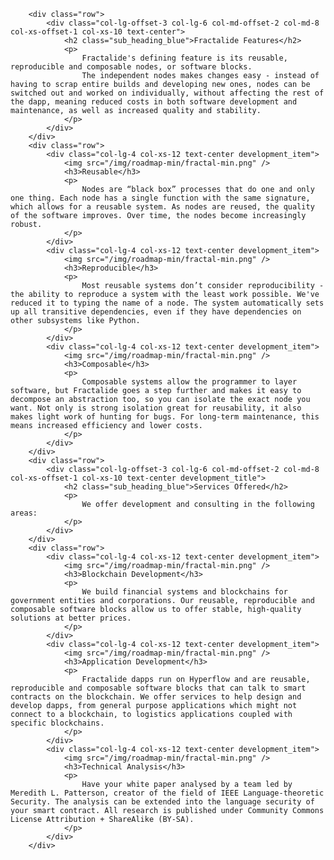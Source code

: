         <div class="row">
            <div class="col-lg-offset-3 col-lg-6 col-md-offset-2 col-md-8 col-xs-offset-1 col-xs-10 text-center">
                <h2 class="sub_heading_blue">Fractalide Features</h2>
                <p>
                    Fractalide's defining feature is its reusable, reproducible and composable nodes, or software blocks.
                    The independent nodes makes changes easy - instead of having to scrap entire builds and developing new ones, nodes can be switched out and worked on individually, without affecting the rest of the dapp, meaning reduced costs in both software development and maintenance, as well as increased quality and stability.
                </p>
            </div>
        </div>
        <div class="row">
            <div class="col-lg-4 col-xs-12 text-center development_item">
                <img src="/img/roadmap-min/fractal-min.png" />
                <h3>Reusable</h3>
                <p>
                    Nodes are “black box” processes that do one and only one thing. Each node has a single function with the same signature, which allows for a reusable system. As nodes are reused, the quality of the software improves. Over time, the nodes become increasingly robust.
                </p>
            </div>
            <div class="col-lg-4 col-xs-12 text-center development_item">
                <img src="/img/roadmap-min/fractal-min.png" />
                <h3>Reproducible</h3>
                <p>
                    Most reusable systems don’t consider reproducibility - the ability to reproduce a system with the least work possible. We've reduced it to typing the name of a node. The system automatically sets up all transitive dependencies, even if they have dependencies on other subsystems like Python. 
                </p>
            </div>
            <div class="col-lg-4 col-xs-12 text-center development_item">
                <img src="/img/roadmap-min/fractal-min.png" />
                <h3>Composable</h3>
                <p>
                    Composable systems allow the programmer to layer software, but Fractalide goes a step further and makes it easy to decompose an abstraction too, so you can isolate the exact node you want. Not only is strong isolation great for reusability, it also makes light work of hunting for bugs. For long-term maintenance, this means increased efficiency and lower costs.
                </p>
            </div>
        </div>
        <div class="row">
            <div class="col-lg-offset-3 col-lg-6 col-md-offset-2 col-md-8 col-xs-offset-1 col-xs-10 text-center development_title">
                <h2 class="sub_heading_blue">Services Offered</h2>
                <p>
                    We offer development and consulting in the following areas:
                </p>
            </div>
        </div>
        <div class="row">
            <div class="col-lg-4 col-xs-12 text-center development_item">
                <img src="/img/roadmap-min/fractal-min.png" />
                <h3>Blockchain Development</h3>
                <p>
                    We build financial systems and blockchains for government entities and corporations. Our reusable, reproducible and composable software blocks allow us to offer stable, high-quality solutions at better prices.
                </p>
            </div>
            <div class="col-lg-4 col-xs-12 text-center development_item">
                <img src="/img/roadmap-min/fractal-min.png" />
                <h3>Application Development</h3>
                <p>
                    Fractalide dapps run on Hyperflow and are reusable, reproducible and composable software blocks that can talk to smart contracts on the blockchain. We offer services to help design and develop dapps, from general purpose applications which might not connect to a blockchain, to logistics applications coupled with specific blockchains.
                </p>
            </div>
            <div class="col-lg-4 col-xs-12 text-center development_item">
                <img src="/img/roadmap-min/fractal-min.png" />
                <h3>Technical Analysis</h3>
                <p>
                    Have your white paper analysed by a team led by Meredith L. Patterson, creator of the field of IEEE Language-theoretic Security. The analysis can be extended into the language security of your smart contract. All research is published under Community Commons License Attribution + ShareAlike (BY-SA).
                </p>
            </div>
        </div>
